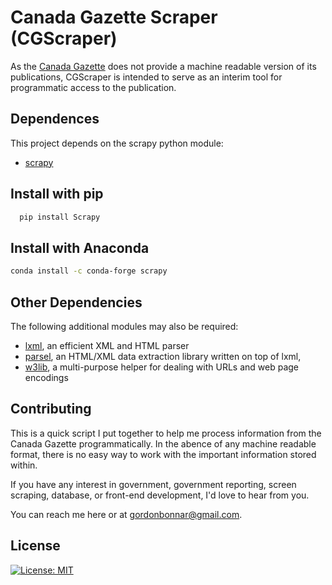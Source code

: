 
# Canada Gazette Scraper (CGScraper)

As the [Canada Gazette](http://www.gazette.gc.ca) does not provide 
a machine readable version of its publications, CGScraper is 
intended to serve as an interim tool for programmatic access to 
the publication.


## Dependences

This project depends on the scrapy python module:
- [scrapy](https://scrapy.org/)

## Install with pip
```bash
  pip install Scrapy
```

## Install with Anaconda
```bash
conda install -c conda-forge scrapy
```

## Other Dependencies
The following additional modules may also be required:
- [lxml](https://lxml.de/index.html), an efficient XML and HTML parser
- [parsel](https://pypi.org/project/parsel/), an HTML/XML data extraction library written on top of lxml,
- [w3lib](https://pypi.org/project/w3lib/), a multi-purpose helper for dealing with URLs and web page encodings

  
## Contributing

This is a quick script I put together to help me process 
information from the Canada Gazette programmatically. In the 
abence of any machine readable format, there is no easy way 
to work with the important information stored within.

If you have any interest in government, government reporting, 
screen scraping, database, or front-end development, I'd love 
to hear from you. 

You can reach me here or at gordonbonnar@gmail.com.

  
## License

[![License: MIT](https://img.shields.io/badge/License-MIT-yellow.svg)](https://opensource.org/licenses/MIT)

  
